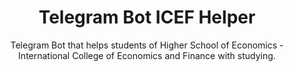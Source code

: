 <h1 align="center">Telegram Bot ICEF Helper</h1>

<p align="center">Telegram Bot that helps students of Higher School of Economics - Internatiоnal Cоllege of Ecоnоmics and Finanсe with studying.</p>
